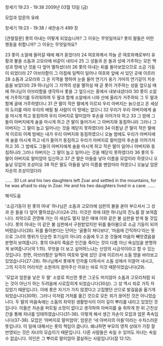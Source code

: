 창세기 19:23 - 19:38 
2009년 03월 13일 (금)

모압과 암몬의 유래



창세기 19:23 - 19:38 / 새찬송가 499 장

[관찰질문]
롯의 아내는 어떻게 되었습니까? 그 이유는 무엇일까요?
롯의 딸들은 어떤 행동을 취합니까? 그 이유는 무엇일까요?

23 롯이 소알에 들어갈 때에 해가 돋았더라 
24 여호와께서 하늘 곧 여호와께로부터 유황과 불을 소돔과 고모라에 비같이 내리사 
25 그 성들과 온 들과 성에 거주하는 모든 백성과 땅에 난 것을 다 엎어 멸하셨더라 
26 롯의 아내는 뒤를 돌아보았으므로 소금 기둥이 되었더라 
27 아브라함이 그 아침에 일찍이 일어나 여호와 앞에 서 있던 곳에 이르러 
28 소돔과 고모라와 그 온 지역을 향하여 눈을 들어 연기가 옹기 가마의 연기같이 치솟음을 보았더라 
29 하나님이 그 지역의 성을 멸하실 때 곧 롯이 거주하는 성을 엎으실 때에 하나님이 아브라함을 생각하사 롯을 그 엎으시는 중에서 내보내셨더라 
30 롯이 소알에 거주하기를 두려워하여 두 딸과 함께 소알에서 나와 산에 올라가 거주하되 그 두 딸과 함께 굴에 거주하였더니
31 큰 딸이 작은 딸에게 이르되 우리 아버지는 늙으셨고 온 세상의 도리를 따라 우리의 배필 될 사람이 이 땅에는 없으니
32 우리가 우리 아버지에게 술을 마시게 하고 동침하여 우리 아버지로 말미암아 후손을 이어가자 하고 
33 그 밤에 그들이 아버지에게 술을 마시게 하고 큰 딸이 들어가서 그 아버지와 동침하니라 그러나 그 아버지는 그 딸이 눕고 일어나는 것을 깨닫지 못하였더라 
34 이튿날 큰 딸이 작은 딸에게 이르되 어제 밤에는 내가 우리 아버지와 동침하였으니 오늘 밤에도 우리가 아버지에게 술을 마시게 하고 네가 들어가 동침하고 우리가 아버지로 말미암아 후손을 이어가자 하고 
35 그 밤에도 그들이 아버지에게 술을 마시게 하고 작은 딸이 일어나 아버지와 동침하니라 그러나 아버지는 그 딸이 눕고 일어나는 것을 깨닫지 못하였더라 
36 롯의 두 딸이 아버지로 말미암아 임신하고 
37 큰 딸은 아들을 낳아 이름을 모압이라 하였으니 오늘날 모압의 조상이요 
38 작은 딸도 아들을 낳아 이름을 벤암미라 하였으니 오늘날 암몬 자손의 조상이었더라 

......
30 Lot and his two daughters left Zoar and settled in the mountains, for he was afraid to stay in Zoar. He and his two daughters lived in a cave. 
......

해석도움





'소금기둥이 된 롯의 아내'
 하나님은 소돔과 고모라에 심판의 불을 쏟아 부으셔서 그 성과 온 들을 다 엎어 멸하셨습니다(24-25). 이것은 죄에 대한 하나님의 진노를 잘 보여줍니다. 죄악으로 관영해 가는 이 세상도 멀지 않은 때에 이와 같은 불 심판을 받게 될 것입니다. 롯의 아내는 이 같은 불 심판에서 구원받았지만 뒤를 돌아봄으로 소금 기둥이 되어버렸습니다(26). 뒤를 돌아본다는 단어는 ‘골똘히 쳐다보다’, ‘마음에 간직하다’라는 뜻으로 그녀의 행위가 단순한 호기심이 아니라 소돔에 두고 온 것들에 마음이 빼앗겼음을 분명히 보여줍니다. 롯의 아내의 죽음은 인간을 죽이는 것이 다름 아닌 욕심임을 분명하게 보여줍니다(약 1:15). 무엇을 더 보고 싶어하느냐는 신앙의 시금석이라고 할 수 있는 것입니다. 한편, 아브라함은 일찍이 여호와 앞에 섰던 곳에 이르러서 소돔 땅을 바라보고 있었습니다(27-28). 하나님께서 롯에게 인자를 더하셔서 소돔 성에서 이끌어 내시고, 그의 지극히 어리석은 소원까지 참아주신 이유는 바로 이것 때문이었습니다(29).     

'모압과 암몬을 낳은 두 딸'
 소알로 피신한 롯은 그곳도 머지않아 소돔과 고모라처럼 되는 것이 아닌가 하는 두려움에 사로잡히게 되었습니다(30상). 그 성 역시 죄로 가득 차 있었기 때문입니다. 이에 롯은 자기가 가지 않겠다고 고집했던 산으로 발걸음을 옮기게 되었습니다(30하). 그러나 이처럼 거처를 옮긴 것으로 모든 죄가 끊어진 것은 아니었습니다. 두 딸의 마음속에는 소돔의 죄악된 생활방식이 이미 깊이 뿌리를 내리고 있었던 것입니다. 이들은 자손을 퍼트릴 소망이 없다고 생각하여 아버지를 술 취하게 한 뒤 근친상간을 통해 자녀를 잉태하였습니다(31-36). 이렇게 해서 생긴 자손이 모압과 암몬 족속입니다(37-38). 모압은 ‘아버지로 말미암아’, 암몬은 ‘네 아버지의 아들’이라는 수치스러운 뜻입니다. 이 일에 대해서는 롯의 책임이 큽니다. 왜냐하면 부모의 영적 상태가 가장 잘 반영되는 것은 자녀의 모습이기 때문입니다. 다른 사람들은 속일 수 있어도 자녀는 속일 수 없습니다. 의인은 그 뿌리로 말미암아 결실하는 사람입니다(잠 12:12).
